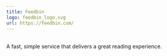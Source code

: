 ```yaml
---
title: Feedbin
logo: feedbin_logo.svg
url: https://feedbin.com/
---
```

<br>A fast, simple service that delivers a great reading experience.